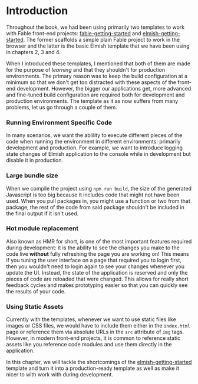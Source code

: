# Introduction

Throughout the book, we had been using primarily two templates to work with Fable front-end projects: [fable-getting-started](https://github.com/Zaid-Ajaj/fable-getting-started) and [elmish-getting-started](https://github.com/Zaid-Ajaj/elmish-getting-started). The former scaffolds a simple plain Fable project to work in the browser and the latter is the basic Elmish template that we have been using in chapters 2, 3 and 4.

When I introduced these templates, I mentioned that both of them are made for the purpose of *learning* and that they shouldn't for production environments. The primary reason was to keep the build configuration at a minimum so that we don't get too distracted with these aspects of the front-end development. However, the bigger our applications get, more advanced and fine-tuned build configuration are required both for development and production environments. The template as it as now suffers from many problems, let us go through a couple of them.

### Running Environment Specific Code
In many scenarios, we want the ablility to execute different pieces of the code when running the environment in different environments: primarily development and production. For example, we want to introduce logging state changes of Elmish application to the console while in development but disable it in production.

### Large bundle size

When we compile the project using `npm run build`, the size of the generated Javascript is too big because it includes code that might not have been used. When you pull packages in, you might use a function or two from that package, the rest of the code from said package shouldn't be included in the final output if it isn't used.

### Hot module replacement

Also known as HMR for short, is one of the most important features required during development: it is the ability to see the changes you make to the code live **without** fully refreshing the page you are working on! This means if you tuning the user interface on a page that required you to login first, then you wouldn't need to login again to see your changes whenever you update the UI. Instead, the state of the application is reserved and only the pieces of code are reloaded that were changed. This allows for really short feedback cycles and makes prototyping easier so that you can quickly see the results of your code.

### Using Static Assets

Currently with the templates, whenever we want to use static files like images or CSS files, we would have to include them either in the `index.html` page or reference them via absolute URLs in the `src` attribute of `img` tags. However, in modern front-end projects, it is common to reference static assets like you reference code modules and use them directly in the application.

In this chapter, we will tackle the shortcomings of the [elmish-getting-started](https://github.com/Zaid-Ajaj/elmish-getting-started) template and turn it into a production-ready template as well as make it nicer to with work with during development.